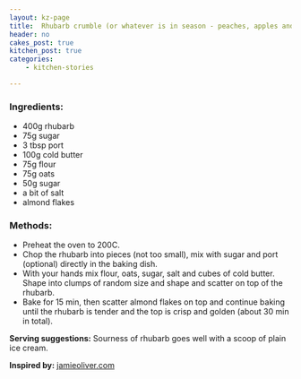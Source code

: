 ```yaml
---
layout: kz-page
title:  Rhubarb crumble (or whatever is in season - peaches, apples and blackberries, etc.)
header: no
cakes_post: true
kitchen_post: true
categories:
    - kitchen-stories

---
```


### Ingredients:

* 400g rhubarb
* 75g sugar
* 3 tbsp port
* 100g cold butter
* 75g flour
* 75g oats
* 50g sugar
* a bit of salt
* almond flakes

### Methods:

* Preheat the oven to 200C.
* Chop the rhubarb into pieces (not too small), mix with sugar and port (optional) directly in the baking dish.
* With your hands mix flour, oats, sugar, salt and cubes of cold butter. Shape into clumps of random size and shape and scatter on top of the rhubarb.
* Bake for 15 min, then scatter almond flakes on top and continue baking until the rhubarb is tender and the top is crisp and golden (about 30 min in total).

**Serving suggestions:** Sourness of rhubarb goes well with a scoop of plain ice cream.

**Inspired by:** [jamieoliver.com][1]

[1]: https://www.jamieoliver.com/features/how-to-make-rhubarb-crumble/